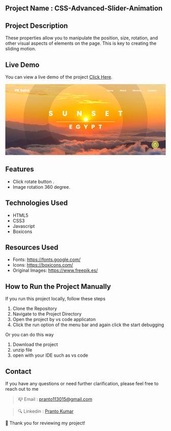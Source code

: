 ## Project Name : CSS-Advanced-Slider-Animation

## Project Description 

These properties allow you to manipulate the position, size, rotation, and other visual aspects of elements on the page. This is key to creating the sliding motion.

## Live Demo
You can view a live demo of the project [Click Here](https://pranto113015.github.io/CSS-Advanced-Slider-Animation/).

![preview project](/img/preview.png)


## Features
- Click rotate button .
- Image rotation 360 degree.

## Technologies Used  

- HTML5
- CSS3
- Javascript
- Boxicons

## Resources Used

- Fonts: https://fonts.google.com/
- Icons: https://boxicons.com/
- Original Images: https://www.freepik.es/

## How to Run the Project Manually

If you run this project locally, follow these steps

1. Clone the Repository
2. Navigate to the Project Directory
3. Open the project by vs code applicaton
4. Click the run option of the menu bar and again click the start debugging


 Or you can do this way
  1. Download the project
  2. unzip file
  3. open with your IDE such as vs code


## Contact
If you have any questions or need further clarification, please feel free to reach out to me

> 📪 Email : pranto113015@gmail.com

> 🔍 Linkedin : [Pranto Kumar](https://www.linkedin.com/in/pranto-kumar-a326801b3/)

  💙 Thank you for reviewing my project!